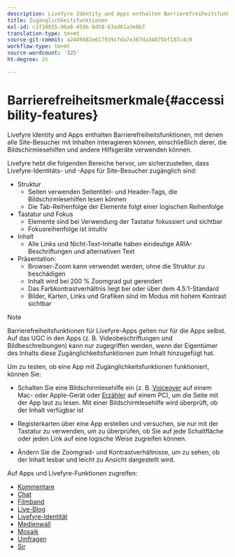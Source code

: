 ```yaml
---
description: Livefyre Identity and Apps enthalten Barrierefreiheitsfunktionen, mit denen alle Site-Besucher mit Inhalten interagieren können, einschließlich derer, die Bildschirmlesehilfen und andere Hilfsgeräte verwenden können.
title: Zugänglichkeitsfunktionen
exl-id: c1f10835-06a8-459b-8d58-63ad61a3e0b7
translation-type: tm+mt
source-git-commit: a2449482e617939cfda7e367da34875bf187c4c9
workflow-type: tm+mt
source-wordcount: '325'
ht-degree: 1%

---
```


# Barrierefreiheitsmerkmale{#accessibility-features}

Livefyre Identity and Apps enthalten Barrierefreiheitsfunktionen, mit denen alle Site-Besucher mit Inhalten interagieren können, einschließlich derer, die Bildschirmlesehilfen und andere Hilfsgeräte verwenden können.

Livefyre hebt die folgenden Bereiche hervor, um sicherzustellen, dass Livefyre-Identitäts- und -Apps für Site-Besucher zugänglich sind:

* Struktur
   * Seiten verwenden Seitentitel- und Header-Tags, die Bildschirmlesehilfen lesen können
   * Die Tab-Reihenfolge der Elemente folgt einer logischen Reihenfolge
* Tastatur und Fokus
   * Elemente sind bei Verwendung der Tastatur fokussiert und sichtbar
   * Fokusreihenfolge ist intuitiv
* Inhalt
   * Alle Links und Nicht-Text-Inhalte haben eindeutige ARIA-Beschriftungen und alternativen Text
* Präsentation:
   * Browser-Zoom kann verwendet werden, ohne die Struktur zu beschädigen
   * Inhalt wird bei 200 % Zoomgrad gut gerendert
   * Das Farbkontrastverhältnis liegt bei oder über dem 4.5:1-Standard
   * Bilder, Karten, Links und Grafiken sind im Modus mit hohem Kontrast sichtbar

>[!NOTE]
>
>Barrierefreiheitsfunktionen für Livefyre-Apps gelten nur für die Apps selbst. Auf das UGC in den Apps (z. B. Videobeschriftungen und Bildbeschreibungen) kann nur zugegriffen werden, wenn der Eigentümer des Inhalts diese Zugänglichkeitsfunktionen zum Inhalt hinzugefügt hat.

Um zu testen, ob eine App mit Zugänglichkeitsfunktionen funktioniert, können Sie:

* Schalten Sie eine Bildschirmlesehilfe ein (z. B. [Voiceover](https://www.apple.com/accessibility/mac/vision/) auf einem Mac- oder Apple-Gerät oder [Erzähler](https://www.microsoft.com/en-us/accessibility/windows) auf einem PC), um die Seite mit der App laut zu lesen. Mit einer Bildschirmlesehilfe wird überprüft, ob der Inhalt verfügbar ist

* Registerkarten über eine App erstellen und versuchen, sie nur mit der Tastatur zu verwenden, um zu überprüfen, ob Sie auf jede Schaltfläche oder jeden Link auf eine logische Weise zugreifen können.
* Ändern Sie die Zoomgrad- und Kontrastverhältnisse, um zu sehen, ob der Inhalt lesbar und leicht zu Ansicht dargestellt wird.

Auf Apps und Livefyre-Funktionen zugreifen:

* [Kommentare](/help/using/c-about-apps/c-comments/c-comments.md)
* [Chat](../c-about-apps/c-chat-app/c-chat-app.md#c_chat_app)
* [Filmband](../c-about-apps/c-filmstrip-app/c-filmstrip-app.md#concept_jpc_n2j_jbb)
* [Live-Blog](../c-about-apps/c-liveblog-app/c-liveblog-app.md#c_liveblog_app)
* [Livefyre-Identität](/help/implementation/t-about-identity-integration/t-about-identity-integration.md)
* [Medienwall](../c-about-apps/c-media-wall-app/c-media-wall-app.md#c_media_wall_app)
* [Mosaik](../c-about-apps/c-mosaic-app/c-mosaic-app.md#c_mosaic_app)
* [Umfragen](../c-about-apps/c-polls-app/c-polls-app.md#c_polls_app)
* [Sir](../c-about-apps/c-sidenotes-app/c-sidenotes-app.md#c_sidenotes_app)
